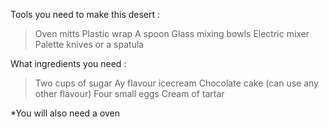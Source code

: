 Tools you need to make this desert :
 > Oven mitts
 > Plastic wrap
 > A spoon
 > Glass mixing bowls
 > Electric mixer
 > Palette knives or a spatula

What ingredients you need :
 > Two cups of sugar
 > Ay flavour icecream
 > Chocolate cake (can use any other flavour)
 > Four small eggs
 > Cream of tartar

 *You will also need a oven
